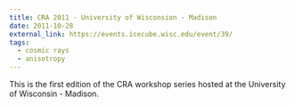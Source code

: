 ```yaml
---
title: CRA 2011 - University of Wisconsion - Madison
date: 2011-10-28
external_link: https://events.icecube.wisc.edu/event/39/
tags:
  - cosmic rays
  - anisotropy
---
```


This is the first edition of the CRA workshop series hosted at the University of Wisconsin - Madison.

<!--more-->
